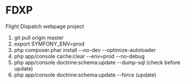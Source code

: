 FDXP
====

Flight Dispatch webpage project


1. git pull origin master
2. export SYMFONY_ENV=prod
3. php composer.phar install --no-dev --optimize-autoloader
4. php app/console cache:clear --env=prod --no-debug
5. php app/console doctrine:schema:update --dump-sql (check before update)
6. php app/console doctrine:schema:update --force (update)